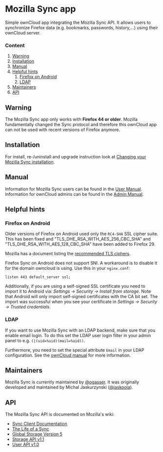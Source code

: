 Mozilla Sync app
================

Simple ownCloud app integrating the Mozilla Sync API.
It allows users to synchronize Firefox data (e.g. bookmarks, passwords, history,...) using their ownCloud server.

### Content
1. <a href="#installation">Warning</a>
2. <a href="#installation">Installation</a>
3. <a href="#manual">Manual</a>
4. <a href="#helpful-hints">Helpful hints</a>
    1. <a href="#firefox-on-android">Firefox on Android</a>
    2. <a href="#ldap">LDAP</a>
5. <a href="#maintainers">Maintainers</a>
6. <a href="#api">API</a>

Warning
-------
The Mozilla Sync app only works with **Firefox 44 or older**.
Mozilla fundamentally changed the Sync protocol and therefore this ownCloud app can not be used with recent versions of Firefox anymore.

Installation
------------
For install, re-/uninstall and upgrade instruction look at [Changing your Mozilla Sync installation](INSTALL.md).

Manual
------
Information for Mozilla Sync users can be found in the [User Manual](docs/USER.md). Information for ownCloud admins can be found in the [Admin Manual](docs/ADMIN.md).

Helpful hints
-------------

### Firefox on Android

Older versions of Firefox on Android used only the ````RC4-SHA```` SSL cipher suite. This has been fixed and "TLS_DHE_RSA_WITH_AES_256_CBC_SHA" and "TLS_DHE_RSA_WITH_AES_128_CBC_SHA" have been added to Firefox 29.

Mozilla has a document listing the [recommended TLS ciphers](https://wiki.mozilla.org/Security/Server_Side_TLS#Recommended_Ciphersuite).

Firefox Sync on Android does not support SNI. A workaround is to disable it for the domain owncloud is using.
Use this in your ```nginx.conf```:
```
listen 443 default_server ssl;
```

Additionally, if you are using a self-signed SSL certificate you need to import it to Android via:
*Settings → Security → Install from storage*. Note that Android will only import self-signed certificates with the CA bit set.
The import was successful when you see your certificate in *Settings → Security → Trusted credentials*.

### LDAP
If you want to use Mozilla Sync with an LDAP backend, make sure that you enable email login. To do this set the LDAP user login filter in your admin panel to e.g. ```(|(uid=%uid)(mail=%uid))```.

Furthermore, you need to set the special attribute ```Email``` in your LDAP configuration. See the [ownCloud manual](http://doc.owncloud.org/server/5.0/admin_manual/configuration/auth_ldap.html#special-attributes) for more information.

Maintainers
-----------
Mozilla Sync is currently maintained by [@ogasser](https://github.com/ogasser).
It was originally developed and maintained by Michal Jaskurzynski ([@jaskoola](https://github.com/jaskoola)).

API
---
The Mozilla Sync API is documented on Mozilla's wiki:
* [Sync Client Documentation](http://docs.services.mozilla.com/sync/index.html)
* [The Life of a Sync](http://docs.services.mozilla.com/sync/lifeofasync.html)
* [Global Storage Version 5](http://docs.services.mozilla.com/sync/storageformat5.html)
* [Storage API v1.1](http://docs.services.mozilla.com/storage/apis-1.1.html)
* [User API v1.0](https://docs.services.mozilla.com/reg/apis.html)
